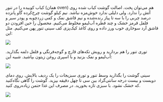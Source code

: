 <!-- 
.. title: آشپزی آخر هفته-نوزده آوریل دوهزاروپانزده
.. slug: 2015-04-19-weekend-cooking
.. date: 2015-04-19 20:12:37 UTC+02:00
.. tags: 
.. category: آشپزی آخر هفته
.. link: 
.. description: 
.. type: text
-->

کباب کوبیده را در تنور (همان oven) هم می‌توان پخت. اصالت گوشت کباب شده روی آتش را ندارد. ولی دلیلی ندارد خوش‌مزه نباشد. نیم کیلو گوشت چرخ‌کرده گاو پانزده درصد چربی را با سه تا پیاز رنده‌شده و نیم قاشق نمک و کمی زردچوبه و پودر سیر و فلفل قرمز خشک و چند قطره آب‌لیمو مخلوط می‌کنیم. محصول را حین افزودن دو قاشق آرد سوخاری خوب ورز داده و روی کاغذ کیک‌پزی کف سینی تنور پهن می‌کنیم. مثل این:

<img src="http://googledrive.com/host/0B8OOfC6oWXEPOHBMTUxJTzRFZUk" />

توری تنور را هم بردارید و رویش تکه‌های قارچ و گوجه‌فرنگی و فلفل دلمه بگذارید. آب‌لیمو و نمک بزنید و با اسپری روغن زیتون بپاشید. شبیه این:

<img src="http://googledrive.com/host/0B8OOfC6oWXEPSVFHd1pqMVdrV2s" />

سینی گوشت را بگذارید وسط تنور و توری سبزیجات را یک ردیف بالایش. روی دمای دویست و بیست درجه سانتی‌گراد بین سی تا چهل دقیقه بپزید. گوشت را گاهی نگاه‌کنید که خشک نشود. با سبزی تازه بخورید. در مصرف این غذا حتمن زیاده‌روی کنید.

<img src="http://googledrive.com/host/0B8OOfC6oWXEPeWM1OGdmbzF6SFk" />
